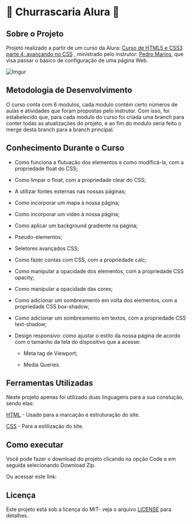 # 🍖 Churrascaria Alura 🍖

## Sobre o Projeto

Projeto realizado a partir de um curso da Alura: [Curso de HTML5 e CSS3 parte 4: avançando no CSS](https://cursos.alura.com.br/course/html5-css3-avancando-css)
, ministrado pelo instrutor: [Pedro Marins](https://cursos.alura.com.br/user/opedromarins), que visa passar o básico de configuração de uma página Web.

![Imgur](https://i.imgur.com/bzVdRd9.png)

## Metodologia de Desenvolvimento

O curso conta com 6 modulos, cada modulo contém certo números de aulas e atividades que foram propostas pelo instrutor. Com isso, foi estabelecido que, para cada modulo do curso foi criada uma branch para conter todas as atualizações do projeto, e ao fim do modulo seria feito o merge desta branch para a branch principal.

## Conhecimento Durante o Curso

* Como funciona a flutuação dos elementos e como modificá-la, com a propriedade float do CSS;

* Como limpar o float, com a propriedade clear do CSS;

* A utilizar fontes externas nas nossas páginas;

* Como incorporar um mapa à nossa página;

* Como incorporar um vídeo à nossa página;

* Como aplicar um background gradiente na página;

* Pseudo-elementos;

* Seletores avançados CSS;

* Como fazer contas com CSS, com a propriedade calc;

* Como manipular a opacidade dos elementos, com a propriedade CSS opacity;

* Como manipular a opacidade das cores;

* Como adicionar um sombreamento em volta dos elementos, com a propriedade CSS box-shadow;

* Como adicionar um sombreamento em textos, com a propriedade CSS text-shadow;

* Design responsivo: como ajustar o estilo da nossa página de acordo com o tamanho da tela do dispositivo que a acesse:

  * Meta tag de Viewport;

  * Media Queries.

## Ferramentas Utilizadas

Neste projeto apenas foi utilizado duas linguagens para a sua constução, sendo elas:

[HTML](https://www.w3schools.com/html/) - Usado para a marcação e estruturação do site.

[CSS](https://www.w3schools.com/css/) - Para a estilização do site.

## Como executar

Você pode fazer o download do projeto clicando na opção Code e em seguida selecionando Download Zip.

Ou acessar este link:

## Licença

Este projeto está sob a licença do MIT- veja o arquivo [LICENSE](https://github.com/armanoalves/html-css-IV/blob/main/LICENSE) para detalhes.
